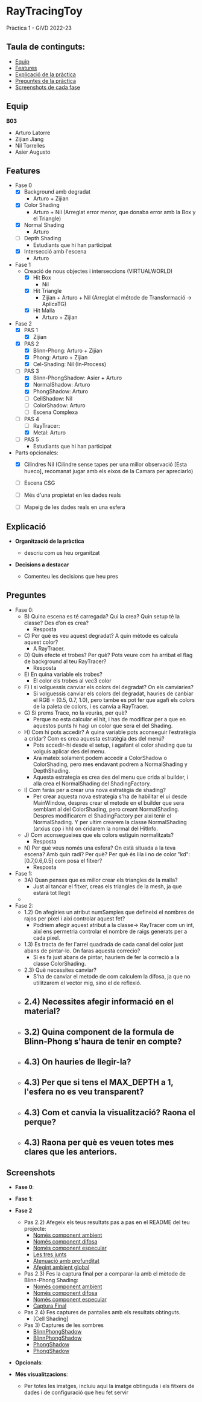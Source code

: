 # RayTracingToy
Pràctica 1 - GiVD 2022-23

## Taula de continguts:
* [Equip](#Equip)
* [Features](#Features)
* [Explicació de la pràctica](#Explicació)
* [Preguntes de la pràctica](#Preguntes)
* [Screenshots de cada fase](#Screenshots)


## Equip
**B03**
* Arturo Latorre
* Zijian Jiang
* Nil Torrelles
* Asier Augusto

## Features
- Fase 0
    - [x] Background amb degradat
        - Arturo + Zijian
    - [x] Color Shading
        - Arturo + Nil (Arreglat error menor, que donaba error amb la Box y el Triangle)
    - [x] Normal Shading
        - Arturo
    - [ ] Depth Shading
        - Estudiants que hi han participat
    - [x] Intersecció amb l'escena
        - Arturo
 - Fase 1
    - Creació de nous objectes i interseccions (VIRTUALWORLD) 
        - [x] Hit Box
            - Nil
        - [x] Hit Triangle
            - Zijian + Arturo + Nil (Arreglat el métode de Transformació -> AplicaTG)
        - [x] Hit Malla
            - Arturo + Zijian
 - Fase 2
    - [x] PAS 1
        - [x] Zijian
    - [x] PAS 2
        - [x] Blinn-Phong: Arturo + Zijian
        - [x] Phong: Arturo + Zijian
        - [x] Cel-Shading: Nil (In-Process)
    - [ ] PAS 3
        - [x] Blinn-PhongShadow: Asier + Arturo
        - [x] NormalShadow: Arturo
        - [x] PhongShadow: Arturo
        - [ ] CellShadow: Nil
        - [ ] ColorShadow: Arturo
        - [ ] Escena Complexa
    - [ ] PAS 4
        - [ ] RayTracer: 
        - [x] Metal: Arturo
    - [ ] PAS 5
        - Estudiants que hi han participat
        
- Parts opcionales: 
  - [x] Cilindres
    Nil (Cilindre sense tapes per una millor observació [Esta hueco], recomanat jugar amb els eixos de la Camara per apreciarlo)
   
  - [ ] Escena CSG 
  
  - [ ] Més d'una propietat en les dades reals
   
  - [ ] Mapeig de les dades reals en una esfera
  
    
    
## Explicació    
  * **Organització de la pràctica**
    * descriu com us heu organitzat
  
  * **Decisions a destacar**
    * Comenteu les decisions que heu pres 
    
## Preguntes
- Fase 0:
    - B) Quina escena es té carregada? Qui la crea? Quin setup té la classe? Des d’on es crea?
      - Resposta
    - C) Per què es veu aquest degradat? A quin mètode es calcula aquest color?
      - A RayTracer.
    - D) Quin efecte et trobes? Per què? Pots veure com ha arribat el flag de background al teu RayTracer? 
      - Resposta
    - E) En quina variable els trobes?
      - El color els trobes al vec3 color
    - F) I si volguessis canviar els colors del degradat? On els canviaries?
      - Si volguessis canviar els colors del degradat, hauries de canbiar el RGB = (0.5, 0.7, 1.0), pero tambe es pot fer que agafi els colors de la 
        paleta de colors, i es canvia a RayTracer.
    - G) Si prems Trace, no la veuràs, per què? 
      - Perque no esta calcular el hit, i has de modificar per a que en aquestos punts hi hagi un color que sera el del Shading.
    - H) Com hi pots accedir? A quina variable pots aconseguir l’estratègia a cridar? Com es crea aquesta estratègia des del menú?
      - Pots accedir-hi desde el setup, i agafant el color shading que tu volguis aplicar des del menu.
      - Ara mateix solament podem accedir a ColorShadow o ColorShading, pero mes endavant podrem a NormalShading y DepthShading.
      - Aquesta estrategia es crea des del menu que crida al builder, i alla crea el NormalShading del ShadingFactory.
    - I) Com faràs per a crear una nova estratègia de shading?
      - Per crear aquesta nova estrategia s'ha de habilitar el ui desde MainWindow, despres crear el metode en el builder que sera semblant al del
        ColorShading, pero creant NormalShading. Despres modificarem el ShadingFactory per aixi tenir el NormalShading. Y per ultim crearem la classe
        NormalShading (arxius cpp i hh) on cridarem la normal del HitInfo. 
    - J)  Com aconsegueixes que els colors estiguin normalitzats?
      - Resposta 
    - N) Per què veus només una esfera? On està situada a la teva escena? Amb quin radi? Per què? Per què és lila i no de color "kd": [0.7,0.6,0.5] com posa el
         fitxer?
      - Resposta
- Fase 1: 
    - 3A) Quan penses que es millor crear els triangles de la malla?
      - Just al tancar el fitxer, creas els triangles de la mesh, ja que estarà tot llegit
    - 
- Fase 2:
    - 1.2) On afegiries un atribut numSamples que defineixi el nombres de rajos per pixel i aixi controlar aquest fet?
      - Podriem afegir aquest atribut a la classe-> RayTracer com un int, així ens permetria controlar el nombre de raigs generats per a cada píxel.
    - 1.3) Es tracta de fer l'arrel quadrada de cada canal del color just abans de pintar-lo. On faras aquesta correcio?
      - Si es fa just abans de pintar, hauriem de fer la correció a la classe ColorShading.
    - 2.3) Què necessites canviar?
      - S'ha de canviar el metode de com calculem la difosa, ja que no utilitzarem el vector mig, sino el de reflexió.
    - 2.4) Necessites afegir informació en el material?
      -
    - 3.2) Quina component de la formula de Blinn-Phong s'haura de tenir en compte?
      -
    - 4.3) On hauries de llegir-la?
      -
    - 4.3) Per que si tens el MAX_DEPTH a 1, l'esfera no es veu transparent?
      -
    - 4.3) Com et canvia la visualització? Raona el perque?
      -
    - 4.3) Raona per què es veuen totes mes clares que les anteriors.
      -
      
    
    

## Screenshots
* **Fase 0**: 

* **Fase 1**: 

* **Fase 2**

    - Pas 2.2) Afegeix els teus resultats pas a pas en el README del teu projecte:
        - [Només component ambient](https://user-images.githubusercontent.com/72517965/227713663-9c22f466-4d90-4069-be9f-946b8517594e.png)
        - [Només component difosa](https://user-images.githubusercontent.com/72517965/227709908-b575eb86-2813-48f2-aa8e-d0429be96623.png)
        - [Només component especular](https://user-images.githubusercontent.com/72517965/227713128-3c4bc30d-501e-4c8c-a11e-aa94dfe97cc7.png)
        - [Les tres junts](https://user-images.githubusercontent.com/72517965/227713739-8f048ecb-c389-4a6f-9369-4e2f4e41f750.png)
        - [Atenuació amb profunditat](https://user-images.githubusercontent.com/72517965/227713760-31417e91-739f-42dd-b879-ed53d8d57d0e.png)
        - [Afegint ambient global](https://user-images.githubusercontent.com/72517965/227713854-62f4b88a-7946-4e36-832c-d02c1168f904.png)
    - Pas 2.3) Fes la captura final per a comparar-la amb el mètode de Blinn-Phong Shading:
        - [Només component ambient](https://user-images.githubusercontent.com/72517965/227714543-d42a4615-f2b6-4bb5-8955-dedae9724a28.png)
        - [Només component difosa](https://user-images.githubusercontent.com/72517965/227714550-514d8b1c-b12d-4591-902f-3047f753cab1.png)
        - [Només component especular](https://user-images.githubusercontent.com/72517965/227714553-b90d0471-0ab9-4ec0-b16d-f9ede8ab2b79.png)
        - [Captura Final](https://user-images.githubusercontent.com/72517965/227714565-fee5ba84-c185-453f-9fe7-6ebb679ae1a9.png)
    - Pas 2.4) Fes captures de pantalles amb els resultats obtinguts.
        - [Cell Shading]
    - Pas 3) Captures de les sombres
        - [BlinnPhongShadow](https://user-images.githubusercontent.com/72517965/227743991-4bfdd5d8-f223-464f-bb5f-12033be485e8.png)
        - [BlinnPhongShadow](https://user-images.githubusercontent.com/72517965/227744003-c6d7e68c-6c28-4269-afe5-7d1abb64e7fa.png)
        - [PhongShadow](https://user-images.githubusercontent.com/72517965/227744041-cc5e924f-8d61-4a1d-83cd-f2c419798590.png)
        - [PhongShadow](https://user-images.githubusercontent.com/72517965/227744055-6ebbf687-7344-43f0-a233-f54b3b6fe970.png)






* **Opcionals**:


* **Més visualitzacions**:

   * Per totes les imatges, incluiu aqui la imatge obtinguda i els fitxers de dades i de configuració que heu fet servir
